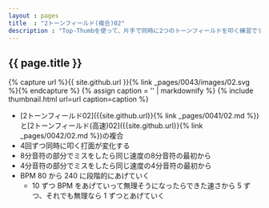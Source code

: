 ```yaml
---
layout : pages
title  : "2トーンフィールド(複合)02"
description : "Top-Thumbを使って、片手で同時に2つのトーンフィールドを叩く練習です。途中で8分になります。4分でも8分でもきれいに鳴るように練習しましょう。"
---
```


## {{ page.title }}

{% capture url %}{{ site.github.url }}{% link _pages/0043/images/02.svg %}{% endcapture %}
{% assign caption = '' | markdownify %}
{% include thumbnail.html url=url caption=caption %}

* [2トーンフィールド02]({{site.github.url}}{% link _pages/0041/02.md %})と[2トーンフィールド(高速)02]({{site.github.url}}{% link _pages/0042/02.md %})の複合
* 4回ずつ同時に叩く打面が変化する
* 8分音符の部分でミスをしたら同じ速度の8分音符の最初から
* 4分音符の部分でミスをしたら同じ速度の4分音符の最初から
* BPM 80 から 240 に段階的にあげていく
  * 10 ずつ BPM をあげていって無理そうになったらできた速さから 5 ずつ、それでも無理なら 1 ずつとあげていく